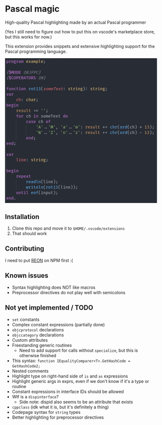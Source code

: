 # Pascal magic

High-quality Pascal highlighting made by an actual Pascal programmer

(Yes I still need to figure out how to put this on vscode's marketplace store, but this works for now.)


This extension provides snippets and extensive highlighting support for the Pascal programming language.

![screenshot](./assets/example.png)


## Installation

1) Clone this repo and move it to `$HOME/.vscode/extensions`
2) That should work


## Contributing

I need to put [REON](https://github.com/ALANVF/reon) on NPM first :\(


## Known issues

- Syntax highlighting does NOT like macros
- Preprocessor directives do not play well with semicolons


## Not yet implemented / TODO

- `set` constants
- Complex constant expressions (partially done)
- `objcprotocol` declarations
- `objccategory` declarations
- Custom attributes
- Freestanding generic routines
	- Need to add support for calls without `specialize`, but this is otherwise finished
- This syntax: `function IEqualityComparer<T>.GetHashCode = GetHashCode2;`
- Nested comments
- Highlight type on right-hand side of `is` and `as` expressions
- Highlight generic args in exprs, even if we don't know if it's a type or routine
- Constant expressions in interface IDs should be allowed
- Wtf is a `dispinterface`?
	- Side note: dispid also seems to be an attribute that exists
- `cppclass` (idk what it is, but it's definitely a thing)
- Codepage syntax for `string` types
- Better highlighting for preprocessor directives
